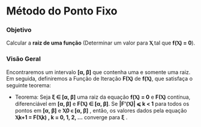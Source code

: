 # Método do Ponto Fixo


### **Objetivo**

Calcular a **raiz de uma função** (Determinar um valor para **Ⲭ** tal que **f(Ⲭ) = 0**).


### **Visão Geral**

Encontraremos um intervalo **[α, β]** que contenha uma e somente uma raiz. Em seguida, definiremos a Função de Iteração **F(Ⲭ)** de **f(Ⲭ)**, que satisfaça o seguinte teorema: 

* Teorema: Seja **ξ ∈ [α, β]** uma raiz da equação **f(Ⲭ) = 0** e **F(Ⲭ)** contínua, diferenciável em **[α, β]** e **F(Ⲭ) ∈ [α, β]**. Se **|F'(Ⲭ)| ⩽ k < 1** para todos os pontos em **[α, β]** e **Ⲭ0 ∈ [α, β]** , então, os valores dados pela equação **Ⲭk+1 = F(Ⲭk) , k = 0, 1, 2, ...** converge para **ξ** .